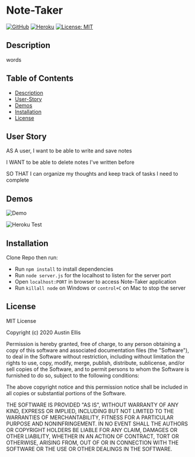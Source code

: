 # Note-Taker

[![GitHub](https://img.shields.io/badge/Made%20by-%40Adellis95-orange)](https://github.com/Adellis95/Note-Taker)
[![Heroku](https://img.shields.io/badge/Heroku-Link-red)](https://note-takeradellis95.herokuapp.com/notes)
[![License: MIT](https://img.shields.io/badge/License-MIT-yellow.svg)](https://opensource.org/licenses/MIT)

## Description

words

## Table of Contents

- [Description](#description)
- [User-Story](#user-story)
- [Demos](#demos)
- [Installation](#installation)
- [License](#license)

## User Story

AS A user, I want to be able to write and save notes

I WANT to be able to delete notes I've written before

SO THAT I can organize my thoughts and keep track of tasks I need to complete

## Demos

![Demo](Demo.gif)

![Heroku Test](Heroku.gif)

## Installation

Clone Repo then run:

- Run `npm install` to install dependencies
- Run `node server.js` for the localhost to listen for the server port
- Open `localhost:PORT` in browser to access Note-Taker application
- Run `killall node` on Windows or `control+C` on Mac to stop the server

## License

MIT License

Copyright (c) 2020 Austin Ellis

Permission is hereby granted, free of charge, to any person obtaining a copy
of this software and associated documentation files (the "Software"), to deal
in the Software without restriction, including without limitation the rights
to use, copy, modify, merge, publish, distribute, sublicense, and/or sell
copies of the Software, and to permit persons to whom the Software is
furnished to do so, subject to the following conditions:

The above copyright notice and this permission notice shall be included in all
copies or substantial portions of the Software.

THE SOFTWARE IS PROVIDED "AS IS", WITHOUT WARRANTY OF ANY KIND, EXPRESS OR
IMPLIED, INCLUDING BUT NOT LIMITED TO THE WARRANTIES OF MERCHANTABILITY,
FITNESS FOR A PARTICULAR PURPOSE AND NONINFRINGEMENT. IN NO EVENT SHALL THE
AUTHORS OR COPYRIGHT HOLDERS BE LIABLE FOR ANY CLAIM, DAMAGES OR OTHER
LIABILITY, WHETHER IN AN ACTION OF CONTRACT, TORT OR OTHERWISE, ARISING FROM,
OUT OF OR IN CONNECTION WITH THE SOFTWARE OR THE USE OR OTHER DEALINGS IN THE
SOFTWARE.
